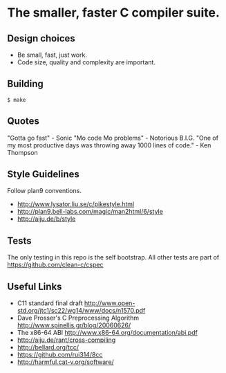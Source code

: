 # The smaller, faster C compiler suite.

## Design choices

- Be small, fast, just work.
- Code size, quality and complexity are important.

## Building

```
$ make
```

## Quotes

"Gotta go fast" - Sonic
"Mo code Mo problems" - Notorious B.I.G.
"One of my most productive days was throwing away 1000 lines of code." - Ken Thompson

## Style Guidelines

Follow plan9 conventions.

- http://www.lysator.liu.se/c/pikestyle.html
- http://plan9.bell-labs.com/magic/man2html/6/style
- http://aiju.de/b/style

## Tests

The only testing in this repo is the self bootstrap.
All other tests are part of https://github.com/clean-c/cspec

## Useful Links

- C11 standard final draft http://www.open-std.org/jtc1/sc22/wg14/www/docs/n1570.pdf
- Dave Prosser's C Preprocessing Algorithm http://www.spinellis.gr/blog/20060626/
- The x86-64 ABI http://www.x86-64.org/documentation/abi.pdf
- http://aiju.de/rant/cross-compiling
- http://bellard.org/tcc/
- https://github.com/rui314/8cc
- http://harmful.cat-v.org/software/
